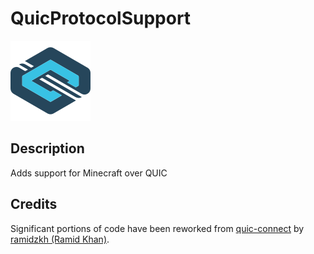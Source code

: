 # QuicProtocolSupport
![](src/main/resources/assets/icon.png)

## Description
Adds support for Minecraft over QUIC

## Credits
Significant portions of code have been reworked from
[quic-connect](https://github.com/ramidzkh/quic-connect)
by [ramidzkh (Ramid Khan)](https://github.com/ramidzkh).
